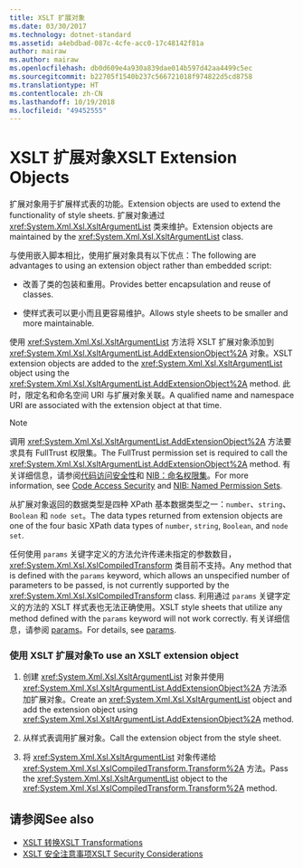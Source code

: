 ```yaml
---
title: XSLT 扩展对象
ms.date: 03/30/2017
ms.technology: dotnet-standard
ms.assetid: a4ebdbad-087c-4cfe-acc0-17c48142f81a
author: mairaw
ms.author: mairaw
ms.openlocfilehash: db0d609e4a930a839dae014b597d42aa4499c5ec
ms.sourcegitcommit: b22705f1540b237c566721018f974822d5cd8758
ms.translationtype: HT
ms.contentlocale: zh-CN
ms.lasthandoff: 10/19/2018
ms.locfileid: "49452555"
---
```

# <a name="xslt-extension-objects"></a><span data-ttu-id="21fe5-102">XSLT 扩展对象</span><span class="sxs-lookup"><span data-stu-id="21fe5-102">XSLT Extension Objects</span></span>
<span data-ttu-id="21fe5-103">扩展对象用于扩展样式表的功能。</span><span class="sxs-lookup"><span data-stu-id="21fe5-103">Extension objects are used to extend the functionality of style sheets.</span></span> <span data-ttu-id="21fe5-104">扩展对象通过 <xref:System.Xml.Xsl.XsltArgumentList> 类来维护。</span><span class="sxs-lookup"><span data-stu-id="21fe5-104">Extension objects are maintained by the <xref:System.Xml.Xsl.XsltArgumentList> class.</span></span>  
  
 <span data-ttu-id="21fe5-105">与使用嵌入脚本相比，使用扩展对象具有以下优点：</span><span class="sxs-lookup"><span data-stu-id="21fe5-105">The following are advantages to using an extension object rather than embedded script:</span></span>  
  
-   <span data-ttu-id="21fe5-106">改善了类的包装和重用。</span><span class="sxs-lookup"><span data-stu-id="21fe5-106">Provides better encapsulation and reuse of classes.</span></span>  
  
-   <span data-ttu-id="21fe5-107">使样式表可以更小而且更容易维护。</span><span class="sxs-lookup"><span data-stu-id="21fe5-107">Allows style sheets to be smaller and more maintainable.</span></span>  
  
 <span data-ttu-id="21fe5-108">使用 <xref:System.Xml.Xsl.XsltArgumentList> 方法将 XSLT 扩展对象添加到 <xref:System.Xml.Xsl.XsltArgumentList.AddExtensionObject%2A> 对象。</span><span class="sxs-lookup"><span data-stu-id="21fe5-108">XSLT extension objects are added to the <xref:System.Xml.Xsl.XsltArgumentList> object using the <xref:System.Xml.Xsl.XsltArgumentList.AddExtensionObject%2A> method.</span></span> <span data-ttu-id="21fe5-109">此时，限定名和命名空间 URI 与扩展对象关联。</span><span class="sxs-lookup"><span data-stu-id="21fe5-109">A qualified name and namespace URI are associated with the extension object at that time.</span></span>  
  
> [!NOTE]
>  <span data-ttu-id="21fe5-110">调用 <xref:System.Xml.Xsl.XsltArgumentList.AddExtensionObject%2A> 方法要求具有 FullTrust 权限集。</span><span class="sxs-lookup"><span data-stu-id="21fe5-110">The FullTrust permission set is required to call the <xref:System.Xml.Xsl.XsltArgumentList.AddExtensionObject%2A> method.</span></span> <span data-ttu-id="21fe5-111">有关详细信息，请参阅[代码访问安全性](../../../../docs/framework/misc/code-access-security.md)和 [NIB：命名权限集](https://msdn.microsoft.com/library/08250d67-c99d-4ab0-8d2b-b0e12019f6e3)。</span><span class="sxs-lookup"><span data-stu-id="21fe5-111">For more information, see [Code Access Security](../../../../docs/framework/misc/code-access-security.md) and [NIB: Named Permission Sets](https://msdn.microsoft.com/library/08250d67-c99d-4ab0-8d2b-b0e12019f6e3).</span></span>  
  
 <span data-ttu-id="21fe5-112">从扩展对象返回的数据类型是四种 XPath 基本数据类型之一：`number`、`string`、`Boolean` 和 `node set`。</span><span class="sxs-lookup"><span data-stu-id="21fe5-112">The data types returned from extension objects are one of the four basic XPath data types of `number`, `string`, `Boolean`, and `node set`.</span></span>  
  
 <span data-ttu-id="21fe5-113">任何使用 `params` 关键字定义的方法允许传递未指定的参数数目，<xref:System.Xml.Xsl.XslCompiledTransform> 类目前不支持。</span><span class="sxs-lookup"><span data-stu-id="21fe5-113">Any method that is defined with the `params` keyword, which allows an unspecified number of parameters to be passed, is not currently supported by the <xref:System.Xml.Xsl.XslCompiledTransform> class.</span></span> <span data-ttu-id="21fe5-114">利用通过 `params` 关键字定义的方法的 XSLT 样式表也无法正确使用。</span><span class="sxs-lookup"><span data-stu-id="21fe5-114">XSLT style sheets that utilize any method defined with the `params` keyword will not work correctly.</span></span> <span data-ttu-id="21fe5-115">有关详细信息，请参阅 [params](~/docs/csharp/language-reference/keywords/params.md)。</span><span class="sxs-lookup"><span data-stu-id="21fe5-115">For details, see [params](~/docs/csharp/language-reference/keywords/params.md).</span></span>  
  
### <a name="to-use-an-xslt-extension-object"></a><span data-ttu-id="21fe5-116">使用 XSLT 扩展对象</span><span class="sxs-lookup"><span data-stu-id="21fe5-116">To use an XSLT extension object</span></span>  
  
1.  <span data-ttu-id="21fe5-117">创建 <xref:System.Xml.Xsl.XsltArgumentList> 对象并使用 <xref:System.Xml.Xsl.XsltArgumentList.AddExtensionObject%2A> 方法添加扩展对象。</span><span class="sxs-lookup"><span data-stu-id="21fe5-117">Create an <xref:System.Xml.Xsl.XsltArgumentList> object and add the extension object using <xref:System.Xml.Xsl.XsltArgumentList.AddExtensionObject%2A> method.</span></span>  
  
2.  <span data-ttu-id="21fe5-118">从样式表调用扩展对象。</span><span class="sxs-lookup"><span data-stu-id="21fe5-118">Call the extension object from the style sheet.</span></span>  
  
3.  <span data-ttu-id="21fe5-119">将 <xref:System.Xml.Xsl.XsltArgumentList> 对象传递给 <xref:System.Xml.Xsl.XslCompiledTransform.Transform%2A> 方法。</span><span class="sxs-lookup"><span data-stu-id="21fe5-119">Pass the <xref:System.Xml.Xsl.XsltArgumentList> object to the <xref:System.Xml.Xsl.XslCompiledTransform.Transform%2A> method.</span></span>  
  
## <a name="see-also"></a><span data-ttu-id="21fe5-120">请参阅</span><span class="sxs-lookup"><span data-stu-id="21fe5-120">See also</span></span>

- [<span data-ttu-id="21fe5-121">XSLT 转换</span><span class="sxs-lookup"><span data-stu-id="21fe5-121">XSLT Transformations</span></span>](../../../../docs/standard/data/xml/xslt-transformations.md)  
- [<span data-ttu-id="21fe5-122">XSLT 安全注意事项</span><span class="sxs-lookup"><span data-stu-id="21fe5-122">XSLT Security Considerations</span></span>](../../../../docs/standard/data/xml/xslt-security-considerations.md)
